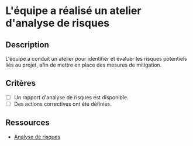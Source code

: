 # L'équipe a réalisé un atelier d'analyse de risques

## Description

L'équipe a conduit un atelier pour identifier et évaluer les risques potentiels
liés au projet, afin de mettre en place des mesures de mitigation.

## Critères

- [ ] Un rapport d'analyse de risques est disponible.
- [ ] Des actions correctives ont été définies.

## Ressources

- [Analyse de risques](https://www.iso.org/iso-31000-risk-management.html)
